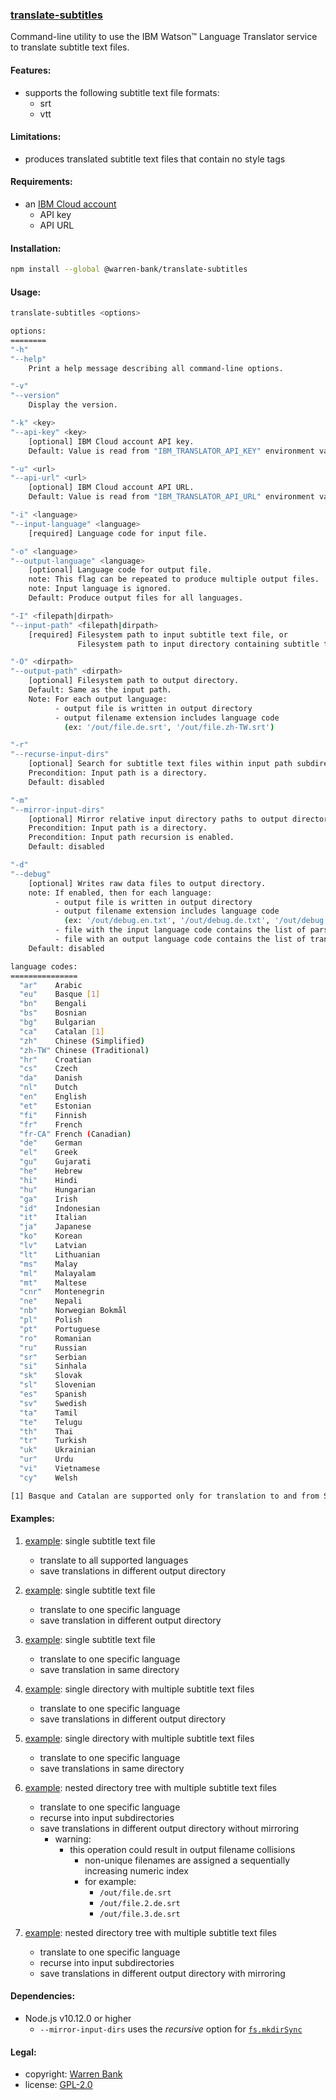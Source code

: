 ### [translate-subtitles](https://github.com/warren-bank/node-translate-subtitles)

Command-line utility to use the IBM Watson&trade; Language Translator service to translate subtitle text files.

#### Features:

* supports the following subtitle text file formats:
  - srt
  - vtt

#### Limitations:

* produces translated subtitle text files that contain no style tags

#### Requirements:

* an [IBM Cloud account](https://github.com/warren-bank/node-ibm-watson-language-translator/blob/master/.etc/docs/IBM-Cloud-account.md)
  - API key
  - API URL

#### Installation:

```bash
npm install --global @warren-bank/translate-subtitles
```

#### Usage:

```bash
translate-subtitles <options>

options:
========
"-h"
"--help"
    Print a help message describing all command-line options.

"-v"
"--version"
    Display the version.

"-k" <key>
"--api-key" <key>
    [optional] IBM Cloud account API key.
    Default: Value is read from "IBM_TRANSLATOR_API_KEY" environment variable.

"-u" <url>
"--api-url" <url>
    [optional] IBM Cloud account API URL.
    Default: Value is read from "IBM_TRANSLATOR_API_URL" environment variable.

"-i" <language>
"--input-language" <language>
    [required] Language code for input file.

"-o" <language>
"--output-language" <language>
    [optional] Language code for output file.
    note: This flag can be repeated to produce multiple output files.
    note: Input language is ignored.
    Default: Produce output files for all languages.

"-I" <filepath|dirpath>
"--input-path" <filepath|dirpath>
    [required] Filesystem path to input subtitle text file, or
               Filesystem path to input directory containing subtitle text file(s).

"-O" <dirpath>
"--output-path" <dirpath>
    [optional] Filesystem path to output directory.
    Default: Same as the input path.
    Note: For each output language:
          - output file is written in output directory
          - output filename extension includes language code
            (ex: '/out/file.de.srt', '/out/file.zh-TW.srt')

"-r"
"--recurse-input-dirs"
    [optional] Search for subtitle text files within input path subdirectories.
    Precondition: Input path is a directory.
    Default: disabled

"-m"
"--mirror-input-dirs"
    [optional] Mirror relative input directory paths to output directory.
    Precondition: Input path is a directory.
    Precondition: Input path recursion is enabled.
    Default: disabled

"-d"
"--debug"
    [optional] Writes raw data files to output directory.
    note: If enabled, then for each language:
          - output file is written in output directory
          - output filename extension includes language code
            (ex: '/out/debug.en.txt', '/out/debug.de.txt', '/out/debug.zh-TW.txt')
          - file with the input language code contains the list of parsed strings
          - file with an output language code contains the list of translated strings
    Default: disabled

language codes:
===============
  "ar"    Arabic
  "eu"    Basque [1]
  "bn"    Bengali
  "bs"    Bosnian
  "bg"    Bulgarian
  "ca"    Catalan [1]
  "zh"    Chinese (Simplified)
  "zh-TW" Chinese (Traditional)
  "hr"    Croatian
  "cs"    Czech
  "da"    Danish
  "nl"    Dutch
  "en"    English
  "et"    Estonian
  "fi"    Finnish
  "fr"    French
  "fr-CA" French (Canadian)
  "de"    German
  "el"    Greek
  "gu"    Gujarati
  "he"    Hebrew
  "hi"    Hindi
  "hu"    Hungarian
  "ga"    Irish
  "id"    Indonesian
  "it"    Italian
  "ja"    Japanese
  "ko"    Korean
  "lv"    Latvian
  "lt"    Lithuanian
  "ms"    Malay
  "ml"    Malayalam
  "mt"    Maltese
  "cnr"   Montenegrin
  "ne"    Nepali
  "nb"    Norwegian Bokmål
  "pl"    Polish
  "pt"    Portuguese
  "ro"    Romanian
  "ru"    Russian
  "sr"    Serbian
  "si"    Sinhala
  "sk"    Slovak
  "sl"    Slovenian
  "es"    Spanish
  "sv"    Swedish
  "ta"    Tamil
  "te"    Telugu
  "th"    Thai
  "tr"    Turkish
  "uk"    Ukrainian
  "ur"    Urdu
  "vi"    Vietnamese
  "cy"    Welsh

[1] Basque and Catalan are supported only for translation to and from Spanish.
```

#### Examples:

1. [example](https://github.com/warren-bank/node-translate-subtitles/tree/master/tests/01): single subtitle text file
   - translate to all supported languages
   - save translations in different output directory

2. [example](https://github.com/warren-bank/node-translate-subtitles/tree/master/tests/02): single subtitle text file
   - translate to one specific language
   - save translation in different output directory

3. [example](https://github.com/warren-bank/node-translate-subtitles/tree/master/tests/03): single subtitle text file
   - translate to one specific language
   - save translation in same directory

4. [example](https://github.com/warren-bank/node-translate-subtitles/tree/master/tests/04): single directory with multiple subtitle text files
   - translate to one specific language
   - save translations in different output directory

5. [example](https://github.com/warren-bank/node-translate-subtitles/tree/master/tests/05): single directory with multiple subtitle text files
   - translate to one specific language
   - save translations in same directory

6. [example](https://github.com/warren-bank/node-translate-subtitles/tree/master/tests/06): nested directory tree with multiple subtitle text files
   - translate to one specific language
   - recurse into input subdirectories
   - save translations in different output directory without mirroring
     * warning:
       - this operation could result in output filename collisions
         * non-unique filenames are assigned a sequentially increasing numeric index
         * for example:
           - `/out/file.de.srt`
           - `/out/file.2.de.srt`
           - `/out/file.3.de.srt`

7. [example](https://github.com/warren-bank/node-translate-subtitles/tree/master/tests/07): nested directory tree with multiple subtitle text files
   - translate to one specific language
   - recurse into input subdirectories
   - save translations in different output directory with mirroring

#### Dependencies:

* Node.js v10.12.0 or higher
  - `--mirror-input-dirs` uses the _recursive_ option for [`fs.mkdirSync`](https://nodejs.org/api/fs.html#fs_fs_mkdirsync_path_options)

#### Legal:

* copyright: [Warren Bank](https://github.com/warren-bank)
* license: [GPL-2.0](https://www.gnu.org/licenses/old-licenses/gpl-2.0.txt)
